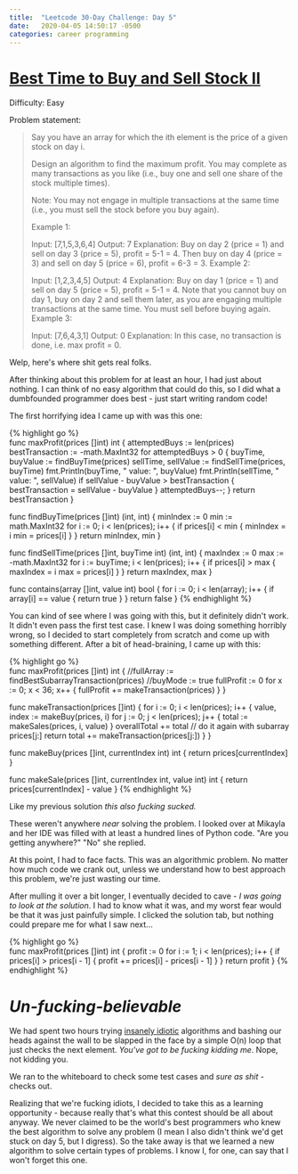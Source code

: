 ```yaml
---
title:  "Leetcode 30-Day Challenge: Day 5"
date:   2020-04-05 14:50:17 -0500
categories: career programming
---
```

# [Best Time to Buy and Sell Stock II](https://leetcode.com/problems/best-time-to-buy-and-sell-stock-ii/)

Difficulty: Easy

Problem statement:

> Say you have an array for which the ith element is the price of a given stock on day i.
> 
> Design an algorithm to find the maximum profit. You may complete as many transactions as you like (i.e., buy one and sell one share of the stock multiple times).
> 
> Note: You may not engage in multiple transactions at the same time (i.e., you must sell the stock before you buy again).
> 
> Example 1:
> 
> Input: [7,1,5,3,6,4]
> Output: 7
> Explanation: Buy on day 2 (price = 1) and sell on day 3 (price = 5), profit = 5-1 = 4.
>              Then buy on day 4 (price = 3) and sell on day 5 (price = 6), profit = 6-3 = 3.
> Example 2:
> 
> Input: [1,2,3,4,5]
> Output: 4
> Explanation: Buy on day 1 (price = 1) and sell on day 5 (price = 5), profit = 5-1 = 4.
>              Note that you cannot buy on day 1, buy on day 2 and sell them later, as you are
>              engaging multiple transactions at the same time. You must sell before buying again.
> Example 3:
> 
> Input: [7,6,4,3,1]
> Output: 0
> Explanation: In this case, no transaction is done, i.e. max profit = 0.

Welp, here's where shit gets real folks.

After thinking about this problem for at least an hour, I had just about nothing.  I can think of no easy algorithm that could do this, so I did what a dumbfounded programmer does best - just start writing random code!

The first horrifying idea I came up with was this one:

{% highlight go %}  
func maxProfit(prices []int) int {
    attemptedBuys := len(prices)
    bestTransaction := -math.MaxInt32
    for attemptedBuys > 0 {
        buyTime, buyValue := findBuyTime(prices)
        sellTime, sellValue := findSellTime(prices, buyTime)
        fmt.Println(buyTime, " value: ", buyValue)
        fmt.Println(sellTime, " value: ", sellValue)
        if sellValue - buyValue > bestTransaction {
            bestTransaction = sellValue - buyValue
        }
        attemptedBuys--;
    }
    return bestTransaction
}

func findBuyTime(prices []int) (int, int) {
    minIndex := 0
    min := math.MaxInt32
    for i := 0; i < len(prices); i++ {
        if prices[i] < min {
            minIndex = i
            min = prices[i]
        }
    }
    return minIndex, min
}

func findSellTime(prices []int, buyTime int) (int, int) {
    maxIndex := 0
    max := -math.MaxInt32
    for i := buyTime; i < len(prices); i++ {
        if prices[i] > max {
            maxIndex = i
            max = prices[i]
        }
    }
    return maxIndex, max
}

func contains(array []int, value int) bool {
    for i := 0; i < len(array); i++ {
        if array[i] == value {
            return true
        }
    }
    return false
}
{% endhighlight %}

You can kind of see where I was going with this, but it definitely didn't work.  It didn't even pass the first test case.  I knew I was doing something horribly wrong, so I decided to start completely from scratch and come up with something different.  After a bit of head-braining, I came up with this:

{% highlight go %}  
func maxProfit(prices []int) int {
//fullArray := findBestSubarrayTransaction(prices)
    //buyMode := true
    fullProfit := 0
    for x := 0; x < 36; x++ {
        fullProfit += makeTransaction(prices)
    }
}

func makeTransaction(prices []int) {
    for i := 0; i < len(prices); i++ {
        value, index := makeBuy(prices, i)
        for j := 0; j < len(prices); j++ {
            total := makeSales(prices, i, value)
        }
        overallTotal += total
        // do it again with subarray prices[j:]
        return total += makeTransaction(prices[j:])
    }
}

func makeBuy(prices []int, currentIndex int) int {
    return prices[currentIndex]
}

func makeSale(prices []int, currentIndex int, value int) int {
    return prices[currentIndex] - value
}
{% endhighlight %}

Like my previous solution _this also fucking sucked._

These weren't anywhere *near* solving the problem.  I looked over at Mikayla and her IDE was filled with at least a hundred lines of Python code.  "Are you getting anywhere?"  "No" she replied.

At this point, I had to face facts.  This was an algorithmic problem.  No matter how much code we crank out, unless we understand how to best approach this problem, we're just wasting our time.

After mulling it over a bit longer, I eventually decided to cave - *I was going to look at the solution*.  I had to know what it was, and my worst fear would be that it was just painfully simple.  I clicked the solution tab, but nothing could prepare me for what I saw next...

{% highlight go %}  
func maxProfit(prices []int) int {
    profit := 0
    for i := 1; i < len(prices); i++ {
        if prices[i] > prices[i - 1] {
            profit += prices[i] - prices[i - 1]
        }
    }
    return profit
}
{% endhighlight %}

# _Un-fucking-believable_
We had spent two hours trying [insanely idiotic](https://www.youtube.com/watch?v=D4Ha_XjCuA8) algorithms and bashing our heads against the wall to be slapped in the face by a simple O(n) loop that just checks the next element.  *You've got to be fucking kidding me*.  Nope, not kidding you.  

We ran to the whiteboard to check some test cases and _sure as shit_ - checks out.

Realizing that we're fucking idiots, I decided to take this as a learning opportunity - because really that's what this contest should be all about anyway.  We never claimed to be the world's best programmers who knew the best algorithm to solve any problem (I mean I also didn't think we'd get stuck on day 5, but I digress).  So the take away is that we learned a new algorithm to solve certain types of problems.  I know I, for one, can say that I won't forget this one.
